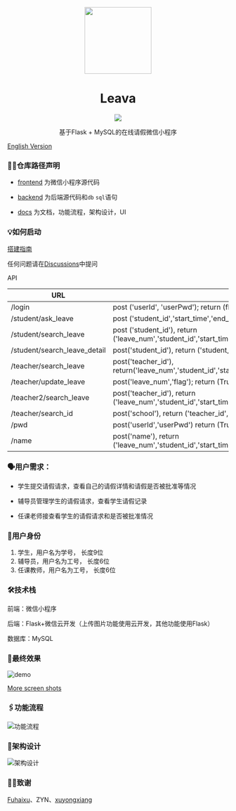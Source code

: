 <p align="center">
  <a href="https://github.com/zzjoey/Leava">
    <img src="https://github.com/zzjoey/Leava/blob/master/docs/logo/Leava.png"  width="152">
  </a>
  <h1 align="center">Leava</h1>
  <p align="center">
    <a href="https://github.com/zzjoey/Leava/blob/master/LICENSE_cn"><img src="https://img.shields.io/badge/%E8%AE%B8%E5%8F%AF%E8%AF%81-%E5%8F%8D996-red.svg?style=popout-square"></a>
<!--     <a href="https://github.com/zzjoey/Leava/blob/master/README_en.md"><img src="https://img.shields.io/badge/doc-English-blue.svg?style=popout-square"></a> -->
<!--     <a href="http://hits.dwyl.io/zzjoey/Leava" alt="hit count"><img src="http://hits.dwyl.io/joey66666/Leava.svg" /></a>  -->
  </p>
  <p align="center">
    基于Flask + MySQL的在线请假微信小程序<br>
  </p>
</p>

[English Version](https://github.com/zzjoey/Leava/blob/master/README_en.md)

### 👋🏻仓库路径声明

- [frontend](https://github.com/zzjoey/Leava/tree/master/frontend) 为微信小程序源代码

- [backend](https://github.com/zzjoey/Leava/tree/master/backend) 为后端源代码和`db` `sql`语句

- [docs](https://github.com/zzjoey/Leava/tree/master/docs) 为文档，功能流程，架构设计，UI


### 💡如何启动

[搭建指南](https://github.com/joey66666/Leava/issues/10)

任何问题请在[Discussions](https://github.com/joey66666/Leava/discussions)中提问

API

| URL                          | explanation                                                         |
| ---------------------------- | ------------------------------------------------------------ |
| /login                       | post ('userId', 'userPwd'); return (flag etc) |
| /student/ask_leave           | post ('student_id','start_time','end_time','reason','flag','teacher1_id','teacher2_id','type','ensure'); return (True \ False)                                   |
| /student/search_leave        | post ('student_id'), return ('leave_num','student_id','start_time','end_time','reason','flag','teacher1_id','teacher2_id','type','ensure') |
| /student/search_leave_detail | post('student_id'), return ('student_id','class','name','room') |
| /teacher/search_leave        | post('teacher_id'), return('leave_num','student_id','start_time','end_time','reason','flag','teacher1_id','teacher2_id','type','ensure') |
| /teacher/update_leave        | post('leave_num','flag'); return (True / False)      |
| /teacher2/search_leave       | post('teacher_id'), return ('leave_num','student_id','start_time','end_time','reason','flag','teacher1_id','teacher2_id','type','ensure') |
| /teacher/search_id           | post('school'), return ('teacher_id','name','role')                       |
| /pwd                  | post('userId','userPwd') return (True / False)                         |
| /name                 | post('name'), return ('leave_num','student_id','start_time','end_time','reason','flag','teacher1_id','teacher2_id','type','ensure','class','school','room') |


### 🗣用户需求：

- 学生提交请假请求，查看自己的请假详情和请假是否被批准等情况

- 辅导员管理学生的请假请求，查看学生请假记录

- 任课老师接查看学生的请假请求和是否被批准情况

### 👥用户身份

1. 学生，用户名为学号， 长度9位
2. 辅导员，用户名为工号， 长度6位
3. 任课教师，用户名为工号， 长度6位

### 🛠技术栈

前端：微信小程序

后端：Flask+微信云开发（上传图片功能使用云开发，其他功能使用Flask）

数据库：MySQL

### 📸最终效果

![demo](https://github.com/joey66666/Leava/blob/master/docs/final_demo.jpg)

[More screen shots](https://github.com/joey66666/Leava/tree/master/docs/screenshot)


### 🖇功能流程

![功能流程](https://github.com/zzjoey/Leava/blob/master/docs/%E5%8A%9F%E8%83%BD%E6%B5%81%E7%A8%8B.jpg)

### 🔩架构设计

![ 架构设计](https://github.com/zzjoey/Leava/blob/master/docs/%E6%9E%B6%E6%9E%84%E8%AE%BE%E8%AE%A1.jpg)


### 👍🏻致谢

[Fuhaixu](https://github.com/Fuhaixu)、ZYN、[xuyongxiang](https://github.com/xuyongxiang134)

